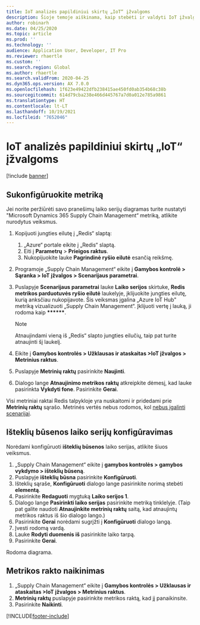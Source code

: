 ```yaml
---
title: IoT analizės papildiniui skirtų „IoT“ įžvalgoms
description: Šioje temoje aiškinama, kaip stebėti ir valdyti IoT įžvalgas.
author: robinarh
ms.date: 04/25/2020
ms.topic: article
ms.prod: ''
ms.technology: ''
audience: Application User, Developer, IT Pro
ms.reviewer: rhaertle
ms.custom: ''
ms.search.region: Global
ms.author: rhaertle
ms.search.validFrom: 2020-04-25
ms.dyn365.ops.version: AX 7.0.0
ms.openlocfilehash: 1f623e49422dfb238415ae450fd0ab354b68c38b
ms.sourcegitcommit: 614d79cba238e466d445767a7d0a012e785a9861
ms.translationtype: HT
ms.contentlocale: lt-LT
ms.lasthandoff: 10/19/2021
ms.locfileid: "7652046"
---
```

# <a name="set-up-metrics-for-iot-intelligence"></a>IoT analizės papildiniui skirtų „IoT“ įžvalgoms

[!include [banner](../../includes/banner.md)]

## <a name="configure-metrics"></a>Sukonfigūruokite metriką

Jei norite peržiūrėti savo pranešimų laiko serijų diagramas turite nustatyti "Microsoft Dynamics 365 Supply Chain Management“ metriką, atlikite nurodytus veiksmus.

1. Kopijuoti jungties eilutę į „Redis“ slaptą:

    1. „Azure“ portale eikite į „Redis“ slaptą.
    2. Eiti į **Parametrų** \> **Prieigos raktus**.
    3. Nukopijuokite lauke **Pagrindinė ryšio eilutė** esančią reikšmę.

2. Programoje „Supply Chain Management“ eikite į **Gamybos kontrolė \> Sąranka \> IoT įžvalgos \> Scenarijaus parametrai**.
3. Puslapyje **Scenarijaus parametrai** lauke **Laiko serijos** skirtuke, **Redis metrikos parduotuvės ryšio eilutė** laukelyje, įklijuokite jungties eilutę, kurią anksčiau nukopijavote. Šis veiksmas įgalina „Azure IoT Hub" metriką vizualizuoti „Supply Chain Management“. Įklijuoti vertę į lauką, ji rodoma kaip **\*\*\*\*\*\***.

    > [!NOTE]
    > Atnaujindami vieną iš „Redis“ slapto jungties eilučių, taip pat turite atnaujinti šį laukelį.

4. Eikite į **Gamybos kontrolės \> Užklausas ir ataskaitas \>IoT įžvalgos \> Metrinius raktus**.
5. Puslapyje **Metrinių raktų** pasirinkite **Naujinti**.
6. Dialogo lange **Atnaujinimo metrikos raktų** atkreipkite dėmesį, kad lauke pasirinkta **Vykdyti fone**. Pasirinkite **Gerai**.

Visi metriniai raktai Redis talpykloje yra nuskaitomi ir pridedami prie **Metrinių raktų** sąrašo. Metrinės vertės nebus rodomos, kol [nebus įgalinti scenarijai](iot-scenario-setup.md).

## <a name="configure-the-resource-status-time-series"></a>Išteklių būsenos laiko serijų konfigūravimas

Norėdami konfigūruoti **išteklių būsenos** laiko serijas, atlikite šiuos veiksmus.

1. „Supply Chain Management“ eikite į **gamybos kontrolės \> gamybos vykdymo \> išteklių būseną**.
2. Puslapyje **išteklių būsna** pasirinkite **Konfigūruoti**.
2. Išteklių sąraše, **Konfigūruoti** dialogo lange pasirinkite norimą stebėti **elementą**.
3. Pasirinkite **Redaguoti** mygtuką **Laiko serijos 1**.
4. Dialogo lange **Pasirinkti laiko serijas** pasirinkite metriką tinklelyje. (Taip pat galite naudoti **Atnaujinkite metrinių raktų** saitą, kad atnaujintų metrikos raktus iš šio dialogo lango.)
5. Pasirinkite **Gerai** norėdami sugrįžti į **Konfigūruoti** dialogo langą.
6. Įvesti rodomą vardą.
7. Lauke **Rodyti duomenis iš** pasirinkite laiko tarpą.
8. Pasirinkite **Gerai**.

Rodoma diagrama.

## <a name="delete-a-metric-key"></a>Metrikos rakto naikinimas

1. „Supply Chain Management“ eikite į **Gamybos kontrolės \> Užklausas ir ataskaitas \>IoT įžvalgos \> Metrinius raktus**.
2. **Metrinių raktų** puslapyje pasirinkite metrikos raktą, kad jį panaikinsite.
3. Pasirinkite **Naikinti**.


[!INCLUDE[footer-include](../../includes/footer-banner.md)]